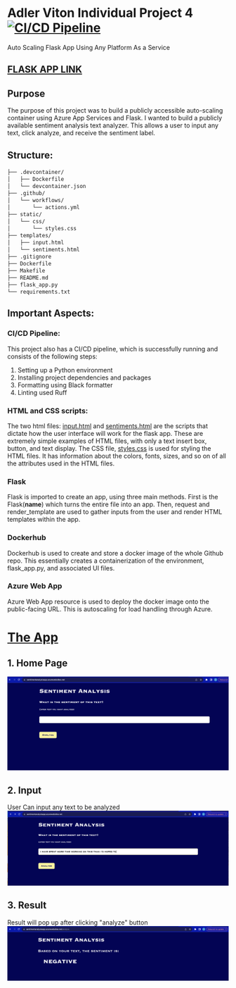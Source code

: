 # Adler Viton Individual Project 4 [![CI/CD Pipeline](https://github.com/nogibjj/Av281_Individual_4/actions/workflows/actions.yml/badge.svg)](https://github.com/nogibjj/Av281_Individual_4/actions/workflows/actions.yml)
Auto Scaling Flask App Using Any Platform As a Service
## [FLASK APP LINK](https://sentimentanalysisapp.azurewebsites.net/)

## Purpose
The purpose of this project was to build a publicly accessible auto-scaling container using Azure App Services and Flask. I wanted to build a publicly available sentiment analysis text analyzer. This allows a user to input any text, click analyze, and receive the sentiment label.

## Structure:
```
├── .devcontainer/
│   ├── Dockerfile
│   └── devcontainer.json
├── .github/
│   └── workflows/
│       └── actions.yml
├── static/
│   └── css/
│       └── styles.css
├── templates/
│   ├── input.html
│   └── sentiments.html
├── .gitignore
├── Dockerfile
├── Makefile
├── README.md
├── flask_app.py
└── requirements.txt
```

## Important Aspects:

### CI/CD Pipeline:
This project also has a CI/CD pipeline, which is successfully running and consists of the following steps:
1. Setting up a Python environment
2. Installing project dependencies and packages
3. Formatting using Black formatter
4. Linting used Ruff

### HTML and CSS scripts: 
The two html files: [input.html](https://github.com/nogibjj/Av281_Individual_4/blob/main/templates/input.html) and [sentiments.html](https://github.com/nogibjj/Av281_Individual_4/blob/main/templates/sentiments.html) are the scripts that dictate how the user interface will work for the flask app. These are extremely simple examples of HTML files, with only a text insert box, button, and text display. The CSS file, [styles.css](https://github.com/nogibjj/Av281_Individual_4/blob/main/static/css/styles.css) is used for styling the HTML files. It has information about the colors, fonts, sizes, and so on of all the attributes used in the HTML files. 

### Flask
Flask is imported to create an app, using three main methods. First is the Flask(__name__) which turns the entire file into an app. Then, request and render_template are used to gather inputs from the user and render HTML templates within the app. 

### Dockerhub
Dockerhub is used to create and store a docker image of the whole Github repo. This essentially creates a containerization of the environment, flask_app.py, and associated UI files.

### Azure Web App
Azure Web App resource is used to deploy the docker image onto the public-facing URL. This is autoscaling for load handling through Azure.

# [The App](https://sentimentanalysisapp.azurewebsites.net/) 
## 1. Home Page
   ![Home](https://github.com/nogibjj/Av281_Individual_4/blob/main/Images_Flask_App/Home.png)
## 2. Input
User Can input any text to be analyzed
  ![Home](https://github.com/nogibjj/Av281_Individual_4/blob/main/Images_Flask_App/Input.png)
## 3. Result
Result will pop up after clicking "analyze" button
  ![Home](https://github.com/nogibjj/Av281_Individual_4/blob/main/Images_Flask_App/Result.png)
